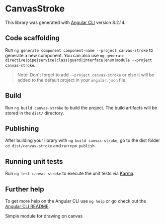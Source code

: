 # CanvasStroke

This library was generated with [Angular CLI](https://github.com/angular/angular-cli) version 8.2.14.

## Code scaffolding

Run `ng generate component component-name --project canvas-stroke` to generate a new component. You can also use `ng generate directive|pipe|service|class|guard|interface|enum|module --project canvas-stroke`.
> Note: Don't forget to add `--project canvas-stroke` or else it will be added to the default project in your `angular.json` file. 

## Build

Run `ng build canvas-stroke` to build the project. The build artifacts will be stored in the `dist/` directory.

## Publishing

After building your library with `ng build canvas-stroke`, go to the dist folder `cd dist/canvas-stroke` and run `npm publish`.

## Running unit tests

Run `ng test canvas-stroke` to execute the unit tests via [Karma](https://karma-runner.github.io).

## Further help

To get more help on the Angular CLI use `ng help` or go check out the [Angular CLI README](https://github.com/angular/angular-cli/blob/master/README.md).

Simple module for drawing on canvas